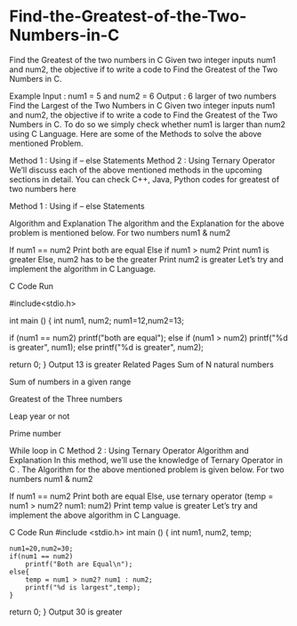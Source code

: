 # Find-the-Greatest-of-the-Two-Numbers-in-C

Find the Greatest of the two numbers in C
Given two integer inputs num1 and num2, the objective if to write a code to Find the Greatest of the Two Numbers in C.
 
Example
Input : num1 = 5 and num2 = 6
Output : 6
larger of two numbers
Find the Largest of the Two Numbers in C
Given two integer inputs num1 and num2, the objective if to write a code to Find the Greatest of the Two Numbers in C. To do so we simply check whether num1 is larger than num2 using C Language. Here are some of the Methods to solve the above mentioned Problem.

Method 1 : Using if – else Statements
Method 2 : Using Ternary Operator
We’ll discuss each of the above mentioned methods in the upcoming sections in detail. You can check C++, Java, Python codes for greatest of two numbers here

Method 1 : Using if – else Statements
 

Algorithm and Explanation
The algorithm and the Explanation for the above problem is mentioned below.
For two numbers num1 & num2

If num1 == num2
Print both are equal
Else if num1 > num2
Print num1 is greater
Else, num2 has to be the greater
Print num2 is greater
Let’s try and implement the algorithm in C Language.

C Code
Run

#include<stdio.h>

int main ()
{
  int num1, num2;
  num1=12,num2=13;

  if (num1 == num2)
    printf("both are equal");
  else if (num1 > num2) 
    printf("%d is greater", num1);
  else
    printf("%d is greater", num2);

  return 0;
}
Output
13 is greater
Related Pages
Sum of N natural numbers

Sum of numbers in a given range
 
Greatest of the Three numbers

Leap year or not

Prime number

While loop in C
Method 2 : Using Ternary Operator
Algorithm and Explanation
In this method, we’ll use the knowledge of Ternary Operator in C . The Algorithm for the above mentioned problem is given below.
For two numbers num1 & num2

If num1 == num2
Print both are equal
Else, use ternary operator (temp = num1 > num2? num1: num2)
Print temp value is greater
Let’s try and implement the above algorithm in C Language.

C Code
Run
#include <stdio.h>
int main ()
{
    int num1, num2, temp;
    
    num1=20,num2=30;
    if(num1 == num2)
        printf("Both are Equal\n");
    else{
        temp = num1 > num2? num1 : num2;
        printf("%d is largest",temp);
    }

  return 0;
}
Output
30 is greater
